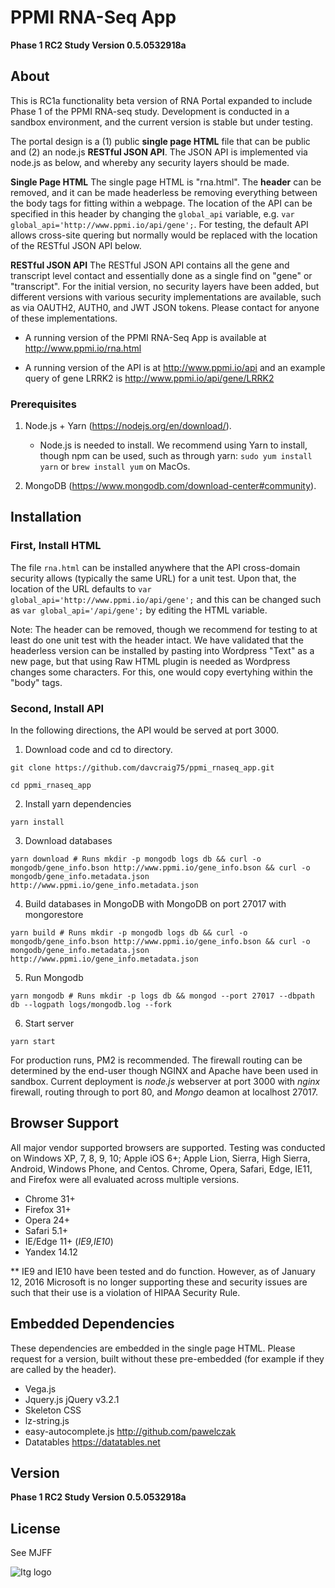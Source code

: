 # PPMI RNA-Seq App

**Phase 1 RC2 Study Version 0.5.0532918a**

## About

This is RC1a functionality beta version of RNA Portal expanded to include Phase 1 of the PPMI RNA-seq study. Development is conducted in a sandbox environment, and the current version is stable but under testing. 

The portal design is a (1) public **single page HTML** file that can be public and (2) an node.js **RESTful JSON API**.  The JSON API is implemented via node.js as below, and whereby any security layers should be made.  

**Single Page HTML** The single page HTML is "rna.html".  The **header** can be removed, and it can be made headerless be removing everything between the body tags for fitting within a webpage. The location of the API can be specified in this header by changing the `global_api` variable, e.g. `var global_api='http://www.ppmi.io/api/gene';`. For testing, the default API allows cross-site quering but normally would be replaced with the location of the RESTful JSON API below.

 **RESTful JSON API**  The RESTful JSON API contains all the gene and transcript level contact and essentially done as a single find on "gene" or "transcript".  For the initial version, no security layers have been added, but different versions with various security implementations are available, such as via OAUTH2, AUTH0, and JWT JSON tokens.  Please contact for anyone of these implementations.  

* A running version of the PPMI RNA-Seq App is available at http://www.ppmi.io/rna.html

* A running version of the API is at http://www.ppmi.io/api and an example query of gene LRRK2 is http://www.ppmi.io/api/gene/LRRK2


### Prerequisites

1.  Node.js + Yarn (https://nodejs.org/en/download/).
    * Node.js is needed to install.  We recommend using Yarn to install, though npm can be used, such as through yarn: `sudo yum install yarn` or `brew install yum` on MacOs.

2.  MongoDB (https://www.mongodb.com/download-center#community).


## Installation

### First, Install HTML

The file `rna.html` can be installed anywhere that the API cross-domain security allows (typically the same URL) for a unit test.  Upon that, the location of the URL defaults to `var global_api='http://www.ppmi.io/api/gene';` and this can be changed such as `var global_api='/api/gene';` by editing the HTML variable. 

Note: The header can be removed, though we recommend for testing to at least do one unit test with the header intact.  We have validated that the headerless version can be installed by pasting into Wordpress "Text" as a new page, but that using Raw HTML plugin is needed as Wordpress changes some characters.  For this, one would copy evertyhing within the "body" tags.

### Second, Install API

In the following directions, the API would be served at port 3000.  

1.  Download code and cd to directory.

`git clone https://github.com/davcraig75/ppmi_rnaseq_app.git`

`cd ppmi_rnaseq_app`

2.  Install yarn dependencies

`yarn install`

3.  Download databases

`yarn download # Runs mkdir -p mongodb logs db && curl -o mongodb/gene_info.bson http://www.ppmi.io/gene_info.bson && curl -o mongodb/gene_info.metadata.json http://www.ppmi.io/gene_info.metadata.json `

4.  Build databases in MongoDB with MongoDB on port 27017 with mongorestore

`yarn build # Runs mkdir -p mongodb logs db && curl -o mongodb/gene_info.bson http://www.ppmi.io/gene_info.bson && curl -o mongodb/gene_info.metadata.json http://www.ppmi.io/gene_info.metadata.json`

5.  Run Mongodb 

`yarn mongodb # Runs mkdir -p logs db && mongod --port 27017 --dbpath db --logpath logs/mongodb.log --fork`

6.  Start server

`yarn start`

For production runs, PM2 is recommended.  The firewall routing can be determined by the end-user though NGINX and Apache have been used in sandbox.  Current deployment is *node.js* webserver at port 3000 with *nginx* firewall, routing through to port 80, and *Mongo* deamon at localhost 27017. 

## Browser Support

All major vendor supported browsers are supported.  Testing was conducted on Windows XP, 7, 8, 9, 10; Apple iOS 6+; Apple Lion, Sierra, High Sierra, Android, Windows Phone, and Centos.  Chrome, Opera, Safari, Edge, IE11, and Firefox were all evaluated across multiple versions. 

* Chrome 31+
* Firefox 31+
* Opera 24+
* Safari 5.1+
* IE/Edge 11+ (*IE9,IE10*)
* Yandex 14.12

** IE9 and IE10 have been tested and do function.  However, as of January 12, 2016 Microsoft is no longer supporting these and security issues are such that their use is a violation of HIPAA Security Rule.


## Embedded Dependencies

These dependencies are embedded in the single page HTML.  Please request for a version, built without these pre-embedded (for example if they are called by the header).

* Vega.js  
* Jquery.js jQuery v3.2.1 
* Skeleton CSS
* lz-string.js  
* easy-autocomplete.js http://github.com/pawelczak
* Datatables https://datatables.net

## Version

**Phase 1 RC2 Study Version 0.5.0532918a**

## License

See MJFF

![Itg logo](http://dtg.usc.edu/images/itg.png)


